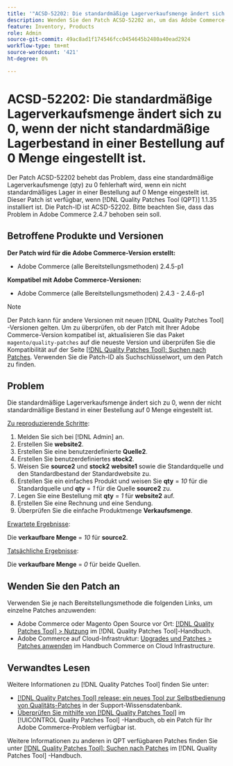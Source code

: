 ```yaml
---
title: '"ACSD-52202: Die standardmäßige Lagerverkaufsmenge ändert sich zu "0"mit Fehler, wenn der nicht standardmäßige Lagerbestand auf 0 qty in der Reihenfolge festgelegt ist."'
description: Wenden Sie den Patch ACSD-52202 an, um das Adobe Commerce-Problem zu beheben, bei dem eine standardmäßige Lagerverkaufsmenge fehlerhaft auf 0 geändert wird, wenn der nicht standardmäßige Lagerbestand in einer Bestellung auf 0 Menge eingestellt ist.
feature: Inventory, Products
role: Admin
source-git-commit: 49ac8ad1f174546fcc0454645b2480a40ead2924
workflow-type: tm+mt
source-wordcount: '421'
ht-degree: 0%

---
```


# ACSD-52202: Die standardmäßige Lagerverkaufsmenge ändert sich zu 0, wenn der nicht standardmäßige Lagerbestand in einer Bestellung auf 0 Menge eingestellt ist.

Der Patch ACSD-52202 behebt das Problem, dass eine standardmäßige Lagerverkaufsmenge (qty) zu 0 fehlerhaft wird, wenn ein nicht standardmäßiges Lager in einer Bestellung auf 0 Menge eingestellt ist. Dieser Patch ist verfügbar, wenn [!DNL Quality Patches Tool (QPT)] 1.1.35 installiert ist. Die Patch-ID ist ACSD-52202. Bitte beachten Sie, dass das Problem in Adobe Commerce 2.4.7 behoben sein soll.

## Betroffene Produkte und Versionen

**Der Patch wird für die Adobe Commerce-Version erstellt:**

* Adobe Commerce (alle Bereitstellungsmethoden) 2.4.5-p1

**Kompatibel mit Adobe Commerce-Versionen:**

* Adobe Commerce (alle Bereitstellungsmethoden) 2.4.3 - 2.4.6-p1

>[!NOTE]
>
>Der Patch kann für andere Versionen mit neuen [!DNL Quality Patches Tool] -Versionen gelten. Um zu überprüfen, ob der Patch mit Ihrer Adobe Commerce-Version kompatibel ist, aktualisieren Sie das Paket `magento/quality-patches` auf die neueste Version und überprüfen Sie die Kompatibilität auf der Seite [[!DNL Quality Patches Tool]: Suchen nach Patches](https://experienceleague.adobe.com/tools/commerce-quality-patches/index.html). Verwenden Sie die Patch-ID als Suchschlüsselwort, um den Patch zu finden.

## Problem

Die standardmäßige Lagerverkaufsmenge ändert sich zu 0, wenn der nicht standardmäßige Bestand in einer Bestellung auf 0 Menge eingestellt ist.

<u>Zu reproduzierende Schritte</u>:

1. Melden Sie sich bei [!DNL Admin] an.
1. Erstellen Sie **website2**.
1. Erstellen Sie eine benutzerdefinierte **Quelle2**.
1. Erstellen Sie benutzerdefiniertes **stock2**.
1. Weisen Sie **source2** und **stock2** **website1** sowie die Standardquelle und den Standardbestand der Standardwebsite zu.
1. Erstellen Sie ein einfaches Produkt und weisen Sie **qty** = *10* für die Standardquelle und **qty** = *1* für die Quelle **source2** zu.
1. Legen Sie eine Bestellung mit **qty** = *1* für **website2** auf.
1. Erstellen Sie eine Rechnung und eine Sendung.
1. Überprüfen Sie die einfache Produktmenge **Verkaufsmenge**.

<u>Erwartete Ergebnisse</u>:

Die **verkaufbare Menge** = *10* für **source2**.

<u>Tatsächliche Ergebnisse</u>:

Die **verkaufbare Menge** = *0* für beide Quellen.

## Wenden Sie den Patch an

Verwenden Sie je nach Bereitstellungsmethode die folgenden Links, um einzelne Patches anzuwenden:

* Adobe Commerce oder Magento Open Source vor Ort: [[!DNL Quality Patches Tool] > Nutzung](https://experienceleague.adobe.com/docs/commerce-operations/tools/quality-patches-tool/usage.html) im [!DNL Quality Patches Tool]-Handbuch.
* Adobe Commerce auf Cloud-Infrastruktur: [Upgrades und Patches > Patches anwenden](https://experienceleague.adobe.com/docs/commerce-cloud-service/user-guide/develop/upgrade/apply-patches.html) im Handbuch Commerce on Cloud Infrastructure.

## Verwandtes Lesen

Weitere Informationen zu [!DNL Quality Patches Tool] finden Sie unter:

* [[!DNL Quality Patches Tool] release: ein neues Tool zur Selbstbedienung von Qualitäts-Patches](https://experienceleague.adobe.com/en/docs/commerce-knowledge-base/kb/announcements/commerce-announcements/magento-quality-patches-released-new-tool-to-self-serve-quality-patches) in der Support-Wissensdatenbank.
* [Überprüfen Sie mithilfe von  [!DNL Quality Patches Tool]](/help/tools/quality-patches-tool/patches-available-in-qpt/check-patch-for-magento-issue-with-magento-quality-patches.md) im [!UICONTROL Quality Patches Tool] -Handbuch, ob ein Patch für Ihr Adobe Commerce-Problem verfügbar ist.


Weitere Informationen zu anderen in QPT verfügbaren Patches finden Sie unter [[!DNL Quality Patches Tool]: Suchen nach Patches](https://experienceleague.adobe.com/tools/commerce-quality-patches/index.html) im [!DNL Quality Patches Tool] -Handbuch.
